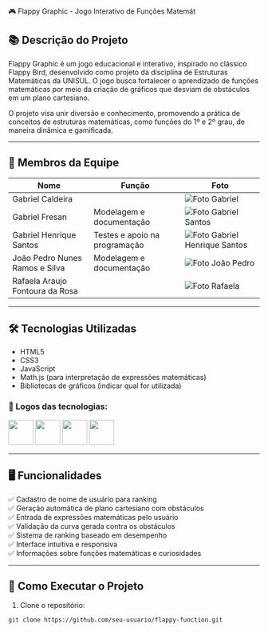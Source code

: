 🎮 Flappy Graphic - Jogo Interativo de Funções Matemát

## 📚 Descrição do Projeto

Flappy Graphic é um jogo educacional e interativo, inspirado no clássico Flappy Bird, desenvolvido como projeto da disciplina de Estruturas Matemáticas da UNISUL. O jogo busca fortalecer o aprendizado de funções matemáticas por meio da criação de gráficos que desviam de obstáculos em um plano cartesiano.

O projeto visa unir diversão e conhecimento, promovendo a prática de conceitos de estruturas matemáticas, como funções do 1º e 2º grau, de maneira dinâmica e gamificada.

---

## 👥 Membros da Equipe

| Nome | Função | Foto |
|-------|-------|------|
| Gabriel Caldeira | | ![Foto Gabriel](coloque-aqui-o-link-ou-path-da-imagem) |
| Gabriel Fresan | Modelagem e documentação | ![Foto Gabriel Santos](https://avatars.githubusercontent.com/u/69011585?v=4) |
| Gabriel Henrique Santos | Testes e apoio na programação | ![Foto Gabriel Henrique Santos](coloque-aqui-o-link-ou-path-da-imagem) |
| João Pedro Nunes Ramos e Silva | Modelagem e documentação | ![Foto João Pedro](https://avatars.githubusercontent.com/u/169109696?v=4) |
| Rafaela Araujo Fontoura da Rosa | | ![Foto Rafaela](https://avatars.githubusercontent.com/u/82467963?v=4) |

---

## 🛠️ Tecnologias Utilizadas

- HTML5
- CSS3
- JavaScript
- Math.js (para interpretação de expressões matemáticas)
- Bibliotecas de gráficos (indicar qual for utilizada)

### 📌 Logos das tecnologias:

<img src="coloque-aqui-o-link-ou-path-da-logo-html" width="50">  
<img src="coloque-aqui-o-link-ou-path-da-logo-css" width="50">  
<img src="coloque-aqui-o-link-ou-path-da-logo-js" width="50">  
<img src="coloque-aqui-o-link-ou-path-da-logo-mathjs" width="50">  

---

## 🖥️ Funcionalidades

✅ Cadastro de nome de usuário para ranking  
✅ Geração automática de plano cartesiano com obstáculos  
✅ Entrada de expressões matemáticas pelo usuário  
✅ Validação da curva gerada contra os obstáculos  
✅ Sistema de ranking baseado em desempenho  
✅ Interface intuitiva e responsiva  
✅ Informações sobre funções matemáticas e curiosidades  

---

## 🚀 Como Executar o Projeto

1. Clone o repositório:

```bash
git clone https://github.com/seu-usuario/flappy-function.git
